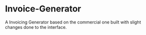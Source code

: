 # Invoice-Generator
A Invoicing Generator based on the commercial one built with slight changes done to the interface.
